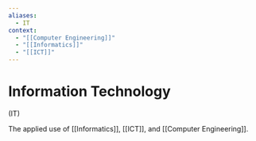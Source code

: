 ```yaml
---
aliases:
  - IT
context:
  - "[[Computer Engineering]]"
  - "[[Informatics]]"
  - "[[ICT]]"
---
```


# Information Technology

(IT)

The applied use of [[Informatics]], [[ICT]], and [[Computer Engineering]].
